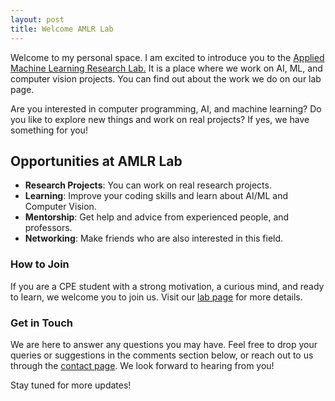 ```yaml
---
layout: post
title: Welcome AMLR Lab
---
```


<p>Welcome to my personal space. I am excited to introduce you to the <a href="/research-lab/">Applied Machine Learning Research Lab.</a> It is a place where we work on AI, ML, and computer vision projects. You can find out about the work we do on our lab page.</p>

Are you interested in computer programming, AI, and machine learning? Do you like to explore new things and work on real projects? If yes, we have something for you!

## Opportunities at AMLR Lab

- **Research Projects**: You can work on real research projects.
- **Learning**: Improve your coding skills and learn about AI/ML and Computer Vision.
- **Mentorship**: Get help and advice from experienced people, and professors.
- **Networking**: Make friends who are also interested in this field.

### How to Join

If you are a CPE student with a strong motivation, a curious mind, and ready to learn, we welcome you to join us. Visit our [lab page](/research-lab/) for more details.

### Get in Touch

We are here to answer any questions you may have. Feel free to drop your queries or suggestions in the comments section below, or reach out to us through the [contact page](/contact-info/). We look forward to hearing from you!

Stay tuned for more updates!

